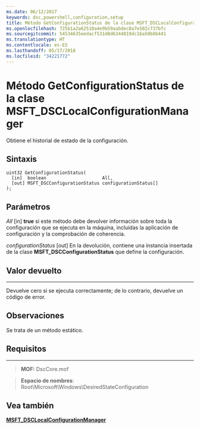 ```yaml
---
ms.date: 06/12/2017
keywords: dsc,powershell,configuration,setup
title: Método GetConfigurationStatus de la clase MSFT_DSCLocalConfigurationManager
ms.openlocfilehash: 725b1a2a62510a4e9b59aabdec8a7e502c737bfc
ms.sourcegitcommit: 54534635eedacf531d8d6344019dc16a50b8b441
ms.translationtype: HT
ms.contentlocale: es-ES
ms.lasthandoff: 05/17/2018
ms.locfileid: "34221772"
---
```

# <a name="getconfigurationstatus-method-of-the-msftdsclocalconfigurationmanager-class"></a>Método GetConfigurationStatus de la clase MSFT_DSCLocalConfigurationManager

Obtiene el historial de estado de la configuración.

<a name="syntax"></a>Sintaxis
------

```mof
uint32 GetConfigurationStatus(
  [in]  boolean                     All,
  [out] MSFT_DSCConfigurationStatus configurationStatus[]
);
```

<a name="parameters"></a>Parámetros
----------

*All* \[in\] **true** si este método debe devolver información sobre toda la configuración que se ejecuta en la máquina, incluidas la aplicación de configuración y la comprobación de coherencia.

*configurationStatus* \[out\] En la devolución, contiene una instancia insertada de la clase **MSFT_DSCConfigurationStatus** que define la configuración.

## <a name="return-value"></a>Valor devuelto
------------

Devuelve cero si se ejecuta correctamente; de lo contrario, devuelve un código de error.

## <a name="remarks"></a>Observaciones

Se trata de un método estático.

## <a name="requirements"></a>Requisitos
------------
>**MOF:** DscCore.mof

>**Espacio de nombres**: Root\Microsoft\Windows\DesiredStateConfiguration


## <a name="see-also"></a>Vea también


[**MSFT_DSCLocalConfigurationManager**](msft-dsclocalconfigurationmanager.md)
